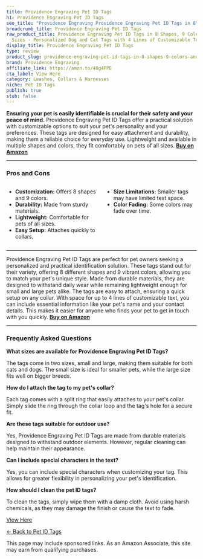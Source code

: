 ```yaml
---
title: Providence Engraving Pet ID Tags
h1: Providence Engraving Pet ID Tags
seo_title: "Providence Engraving Providence Engraving Pet ID Tags in 8\u2026"
breadcrumb_title: Providence Engraving Pet ID Tags
raw_product_title: Providence Engraving Pet ID Tags in 8 Shapes, 9 Colors, and Two
  Sizes - Personalized Dog and Cat Tags with 4 Lines of Customizable Text
display_title: Providence Engraving Pet ID Tags
type: review
product_slug: providence-engraving-pet-id-tags-in-8-shapes-9-colors-and-two-sizes-per-d2d40ba8
brand: Providence Engraving
affiliate_link: https://amzn.to/48g4PPE
cta_label: View Here
category: Leashes, Collars & Harnesses
niche: Pet ID Tags
publish: true
stub: false
---
```


<div id="intro" class="full-width">
  <p><strong>Ensuring your pet is easily identifiable is crucial for their safety and your peace of mind.</strong> Providence Engraving Pet ID Tags offer a practical solution with customizable options to suit your pet's personality and your preferences. These tags are designed for easy attachment and durability, making them a reliable choice for everyday use. Lightweight and available in multiple shapes and colors, they fit comfortably on pets of all sizes. <a href="https://amzn.to/48g4PPE" rel="nofollow sponsored noopener" target="_blank"><strong>Buy on Amazon</strong></a></p>
</div>

<hr />
<h3 id="pros-cons">Pros and Cons</h3>
<div class="pc-grid" style="display:grid;grid-template-columns:1fr 1fr;gap:16px;">
  <ul>
    <li><strong>Customization:</strong> Offers 8 shapes and 9 colors.</li>
    <li><strong>Durability:</strong> Made from sturdy materials.</li>
    <li><strong>Lightweight:</strong> Comfortable for pets of all sizes.</li>
    <li><strong>Easy Setup:</strong> Attaches quickly to collars.</li>
  </ul>
  <ul>
    <li><strong>Size Limitations:</strong> Smaller tags may have limited text space.</li>
    <li><strong>Color Fading:</strong> Some colors may fade over time.</li>
  </ul>
</div>
<hr />

<div class="full-width">
  <p>Providence Engraving Pet ID Tags are perfect for pet owners seeking a personalized and practical identification solution. These tags stand out for their variety, offering 8 different shapes and 9 vibrant colors, allowing you to match your pet's unique style. Made from durable materials, they are designed to withstand daily wear while remaining lightweight enough for small and large pets alike. The tags are easy to attach, ensuring a quick setup on any collar. With space for up to 4 lines of customizable text, you can include essential information like your pet's name and your contact details. This makes it easier for anyone who finds your pet to get in touch with you quickly. <a href="https://amzn.to/48g4PPE" rel="nofollow sponsored noopener" target="_blank"><strong>Buy on Amazon</strong></a></p>
</div>

<hr />
<h3 id="faqs">Frequently Asked Questions</h3>

<p><strong>What sizes are available for Providence Engraving Pet ID Tags?</strong></p>
<p>The tags come in two sizes, small and large, making them suitable for both cats and dogs. The small size is ideal for smaller pets, while the large size fits well on bigger breeds.</p>

<p><strong>How do I attach the tag to my pet's collar?</strong></p>
<p>Each tag comes with a split ring that easily attaches to your pet's collar. Simply slide the ring through the collar loop and the tag's hole for a secure fit.</p>

<p><strong>Are these tags suitable for outdoor use?</strong></p>
<p>Yes, Providence Engraving Pet ID Tags are made from durable materials designed to withstand outdoor elements. However, regular cleaning can help maintain their appearance.</p>

<p><strong>Can I include special characters in the text?</strong></p>
<p>Yes, you can include special characters when customizing your tag. This allows for greater flexibility in personalizing your pet's identification.</p>

<p><strong>How should I clean the pet ID tags?</strong></p>
<p>To clean the tags, simply wipe them with a damp cloth. Avoid using harsh chemicals, as they may damage the finish or cause the text to fade.</p>
<p><a class="btn" href="https://amzn.to/48g4PPE" target="_blank" rel="nofollow sponsored noopener">View Here</a></p>
<p><a href="/roundups/leashes-collars-harnesses/pet-id-tags/">← Back to Pet ID Tags</a></p>
<aside class="disclosure">This page may include sponsored links. As an Amazon Associate, this site may earn from qualifying purchases.</aside>
